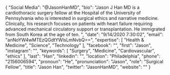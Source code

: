 {
  "Social Media": "@JasonHanMD",
  "bio": "Jason J Han MD is a cardiothoracic surgery fellow at the Hospital of the University of Pennsylvania who is interested in surgical ethics and narrative medicine. Clinically, his research focuses on patients with heart failure requiring advanced mechanical circulatory support or transplantation. He immigrated from South Korea at the age of ten. ",
  "date": "9/14/2020 7:30:02",
  "email": "anNoYW4wMTEzQGdtYWlsLmNvbQ==",
  "expertise": [
    "Health & Medicine",
    "Science",
    "Technology"
  ],
  "facebook": "",
  "first": "Jason",
  "instagram": "",
  "keywords": [
    "Surgery",
    "Medicine",
    "Cardiovascular",
    "ethics"
  ],
  "last": "Han",
  "linkedin": "",
  "location": "Philadelphia",
  "phone": "2156006594",
  "pronoun": "He",
  "pronunciation": "Jason",
  "role": "Surgical Fellow",
  "title": "Jason Han",
  "twitter": "JasonHanMD",
  "website": ""
}